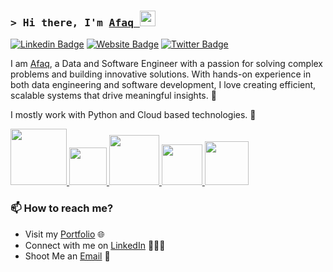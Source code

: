 ### <samp>&gt; Hi there, I'm <a href="https://afaque-portfolio.web.app/" target="_blank">Afaq </a> <img src="https://media.giphy.com/media/hvRJCLFzcasrR4ia7z/giphy.gif" width="25"> </samp>

[![Linkedin Badge](https://img.shields.io/badge/-LinkedIn-0e76a8?style=flat-square&logo=Linkedin&logoColor=white)](https://www.linkedin.com/in/afaquefarooq/)
[![Website Badge](https://img.shields.io/badge/Website-3b5998?style=flat-square&logo=google-chrome&logoColor=white)]([https://gkassym.netlify.app](https://afaque-portfolio.web.app/))
[![Twitter Badge](https://img.shields.io/badge/-Twitter-00acee?style=flat-square&logo=Twitter&logoColor=white)]([https://twitter.com/GKassym](https://x.com/afaque95))

<!--
**AfaqueFarooq/AfaqueFarooq** is a ✨ _special_ ✨ repository because its `README.md` (this file) appears on your GitHub profile.
-->


I am [Afaq]([https://www.linkedin.com/in/shubhamlondhe1996/](https://www.linkedin.com/in/afaquefarooq/)), a Data and Software Engineer with a passion for solving complex problems and building innovative solutions. With hands-on experience in both data engineering and software development, I love creating efficient, scalable systems that drive meaningful insights. 🎯

I mostly work with Python and Cloud based technologies. 🚀


<p float="left">
  <a href="https://python.org/" target="_blank" >
    <img src="https://media1.giphy.com/media/KAq5w47R9rmTuvWOWa/giphy.gif"  height="90" />
  </a>
   </a>
    <a href="https://www.postgresql.org" target="_blank" >
    <img src="https://www.postgresql.org/media/img/about/press/elephant.png" height="60" />
  </a>
  
  <a href="https://flask.palletsprojects.com/en/stable/" target="_blank" >
    <img src="https://www.edgica.com/wp-content/files/django-logo-big.jpg"  height="80" /> 
  </a>
  
  <a href="https://docs.gitlab.com/ee/ci/" target="_blank" >
    <img src="https://raw.githubusercontent.com/itsksaurabh/itsksaurabh/master/assets/cicd.gif"  height="65" />
  </a>
  <a href="https://www.w3.org/wiki/The_web_standards_model_-_HTML_CSS_and_JavaScript" target="_blank" >
    <img src="https://raw.githubusercontent.com/itsksaurabh/itsksaurabh/master/assets/html-css-js.png" height="70" />
  </a>
 </p>
  




### 📫 How to reach me?

 - Visit my [Portfolio](https://afaque-portfolio.web.app/) 🌐
 - Connect with me on [LinkedIn](https://www.linkedin.com/in/afaquefarooq/) 👨🏻‍💻
 - Shoot Me an [Email](mailto:afaquefarooq@gmail.com) 💌
